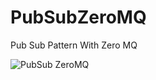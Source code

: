 # PubSubZeroMQ
Pub Sub Pattern With Zero MQ

![PubSub ZeroMQ](https://s16.picofile.com/file/8428247526/Pub_Sub_ZeroMQ.png)
